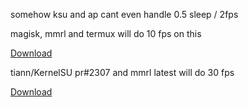 
somehow ksu and ap cant even handle 0.5 sleep / 2fps

magisk, mmrl and termux will do 10 fps on this

[Download](https://raw.githubusercontent.com/backslashxx/bad-apple-ascii/refs/heads/magisk-module/bad_apple.zip)

tiann/KernelSU pr#2307 and mmrl latest will do 30 fps

[Download](https://raw.githubusercontent.com/backslashxx/bad-apple-ascii/refs/heads/magisk-module/bad_apple_30fps.zip)
